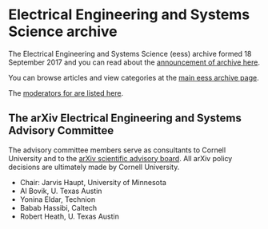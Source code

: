 # Electrical Engineering and Systems Science archive

The Electrical Engineering and Systems Science (eess) archive formed 18 September 2017 and you can read about the [announcement of archive here](../../new/eess_announce.md).

You can browse articles and view categories at the [main eess archive page](https://arxiv.org/archive/eess).

The [moderators for are listed here](https://arxiv.org/moderators#eess#eess).

<span id="AdvisoryCommittee"></span>
## The arXiv Electrical Engineering and Systems Advisory Committee

The advisory committee members serve as consultants to Cornell University and to the [arXiv scientific advisory board](../../about/people/scientific_ad_board.md). All arXiv policy decisions are ultimately made by Cornell University.

- Chair: Jarvis Haupt, University of Minnesota
- Al Bovik, U. Texas Austin
- Yonina Eldar, Technion
- Babab Hassibi, Caltech
- Robert Heath, U. Texas Austin
